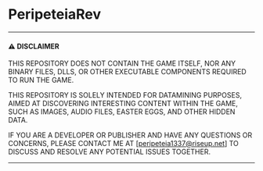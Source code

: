 # PeripeteiaRev

---

#### ⚠️ DISCLAIMER

THIS REPOSITORY DOES NOT CONTAIN THE GAME ITSELF, NOR ANY BINARY FILES, DLLS, OR OTHER EXECUTABLE COMPONENTS REQUIRED TO RUN THE GAME.

THIS REPOSITORY IS SOLELY INTENDED FOR DATAMINING PURPOSES, AIMED AT DISCOVERING INTERESTING CONTENT WITHIN THE GAME, SUCH AS IMAGES, AUDIO FILES, EASTER EGGS, AND OTHER HIDDEN DATA.

IF YOU ARE A DEVELOPER OR PUBLISHER AND HAVE ANY QUESTIONS OR CONCERNS, PLEASE CONTACT ME AT [peripeteia1337@riseup.net] TO DISCUSS AND RESOLVE ANY POTENTIAL ISSUES TOGETHER.

---



